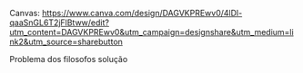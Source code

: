 Canvas: https://www.canva.com/design/DAGVKPREwv0/4lDl-qaaSnGL6T2jFlBtww/edit?utm_content=DAGVKPREwv0&utm_campaign=designshare&utm_medium=link2&utm_source=sharebutton

Problema dos filosofos solução
